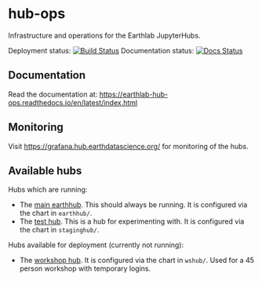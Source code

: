 # hub-ops
Infrastructure and operations for the Earthlab JupyterHubs.

Deployment status: [![Build Status](https://travis-ci.org/earthlab/hub-ops.svg?branch=master)](https://travis-ci.org/earthlab/hub-ops)
Documentation status: [![Docs Status](https://readthedocs.org/projects/earthlab-hub-ops/badge/?version=latest)](https://readthedocs.org/projects/earthlab-hub-ops/builds/)

## Documentation

Read the documentation at: https://earthlab-hub-ops.readthedocs.io/en/latest/index.html


## Monitoring

Visit https://grafana.hub.earthdatascience.org/ for monitoring of the hubs.


## Available hubs

Hubs which are running:
* The [main earthhub](https://hub.earthdatascience.org/earthhub/). This should
  always be running. It is configured via the chart in `earthhub/`.
* The [test hub](https://hub.earthdatascience.org/staginghub/). This is a hub
  for experimenting with. It is configured via the chart in `staginghub/`.

Hubs available for deployment (currently not running):
* The [workshop hub](https://hub.earthdatascience.org/wshub/). It is configured
  via the chart in `wshub/`. Used for a 45 person workshop with temporary logins.
